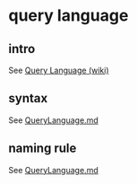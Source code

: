 # query language
## intro
See [Query Language (wiki)](https://en.wikipedia.org/wiki/Query_language)

## syntax
See [QueryLanguage.md](https://github.com/40843245/QueryLanguageHandler/blob/master/src/QueryLanguage.md)
## naming rule
See [QueryLanguage.md](https://github.com/40843245/QueryLanguageHandler/blob/master/src/QueryLanguage.md)
